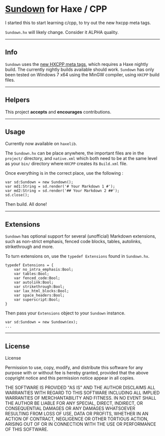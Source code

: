 # [Sundown](https://github.com/tanoku/sundown) for Haxe / CPP #

I started this to start learning c/cpp, to try out the new hxcpp meta tags.

```Sundown.hx``` will likely change. Consider it ALPHA quality.

---

## Info ##

```Sundown``` uses the [new HXCPP meta tags](http://haxe.org/manual/tips_and_tricks), which requires a Haxe nightly build. The currently nightly builds available should work. ```Sundown``` has only been tested on Windows 7 x64 using the MinGW compiler, using ```HXCPP``` build files.

---

## Helpers ##

This project **accepts** and **encourages** contributions.

---

## Usage ##

Currently now available on ```haxelib```. 

The ```Sundown.hx``` can be place anywhere, the important files are in the ```project/``` directory, and ```native.xml``` which both need to be at the same level as your ```bin/``` directory where ```HXCPP``` creates its ```Build.xml``` file.

Once everything is in the correct place, use the following :

```
var sd:Sundown = new Sundown();
var md1:String = sd.render('# Your Markdown 1 #');
var md2:String = sd.render('## Your Markdown 2 ##');
sd.close();
```

Then build. All done!

---

## Extensions ##

```Sundown``` has optional support for several (unofficial) Markdown extensions, such as non-strict emphasis, fenced code blocks, tables, autolinks, strikethrough and more.

To turn extensions on, use the ```typedef Extensions``` found in ```Sundown.hx```.

```
typedef Extensions = {
	var no_intra_emphasis:Bool;
	var tables:Bool;
	var fenced_code:Bool;
	var autolink:Bool;
	var strikethrough:Bool;
	var lax_html_blocks:Bool;
	var space_headers:Bool;
	var superscript:Bool;
}
```

Then pass your ```Extensions``` object to your ```Sundown``` instance.

```
var sd:Sundown = new Sundown(ex);
...
```

---

## License ##

License

Permission to use, copy, modify, and distribute this software for any purpose with or without fee is hereby granted, provided that the above copyright notice and this permission notice appear in all copies.

THE SOFTWARE IS PROVIDED "AS IS" AND THE AUTHOR DISCLAIMS ALL WARRANTIES WITH REGARD TO THIS SOFTWARE INCLUDING ALL IMPLIED WARRANTIES OF MERCHANTABILITY AND FITNESS. IN NO EVENT SHALL THE AUTHOR BE LIABLE FOR ANY SPECIAL, DIRECT, INDIRECT, OR CONSEQUENTIAL DAMAGES OR ANY DAMAGES WHATSOEVER RESULTING FROM LOSS OF USE, DATA OR PROFITS, WHETHER IN AN ACTION OF CONTRACT, NEGLIGENCE OR OTHER TORTIOUS ACTION, ARISING OUT OF OR IN CONNECTION WITH THE USE OR PERFORMANCE OF THIS SOFTWARE.